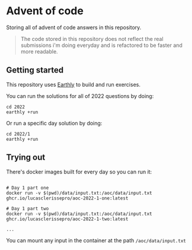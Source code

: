 # Advent of code

Storing all of advent of code answers in this repository. 

> The code stored in this repository does not reflect the real submissions 
> i'm doing everyday and is refactored to be faster and more readable.

## Getting started

This repository uses [Earthly](https://earthly.dev) to build and run exercises.

You can run the solutions for all of 2022 questions by doing:

```
cd 2022
earthly +run
```

Or run a specific day solution by doing:

```
cd 2022/1
earthly +run
```


## Trying out

There's docker images built for every day so you can run it:

```shell

# Day 1 part one
docker run -v $(pwd)/data/input.txt:/aoc/data/input.txt ghcr.io/lucasclerissepro/aoc-2022-1-one:latest 

# Day 1 part two
docker run -v $(pwd)/data/input.txt:/aoc/data/input.txt ghcr.io/lucasclerissepro/aoc-2022-1-two:latest 

...

```

You can mount any input in the container at the path `/aoc/data/input.txt`

